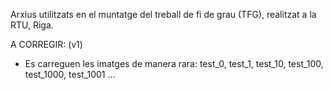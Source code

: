 Arxius utilitzats en el muntatge del treball de fi de grau (TFG), realitzat a la RTU, Riga.

A CORREGIR: (v1)

- Es carreguen les imatges de manera rara: test_0, test_1, test_10, test_100, test_1000, test_1001 ... 